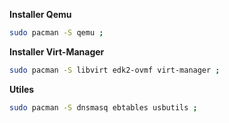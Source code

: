 
**Installer Qemu**
```bash
sudo pacman -S qemu ;
```


**Installer Virt-Manager**
```bash
sudo pacman -S libvirt edk2-ovmf virt-manager ;
```

**Utiles**
```bash
sudo pacman -S dnsmasq ebtables usbutils ;
```

